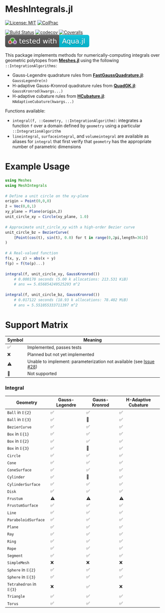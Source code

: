 # MeshIntegrals.jl

[![License: MIT](https://img.shields.io/badge/License-MIT-success.svg)](https://opensource.org/licenses/MIT)
[![ColPrac](https://img.shields.io/badge/ColPrac-Contributor's%20Guide-blueviolet?style=flat-square)](https://github.com/SciML/ColPrac)

[![Build Status](https://github.com/mikeingold/MeshIntegrals.jl/actions/workflows/CI.yml/badge.svg?branch=main)](https://github.com/mikeingold/MeshIntegrals.jl/actions/workflows/CI.yml?query=branch%3Amain)
[![codecov](https://codecov.io/gh/mikeingold/MeshIntegrals.jl/graph/badge.svg)](https://codecov.io/gh/mikeingold/MeshIntegrals.jl)
[![Coveralls](https://coveralls.io/repos/github/mikeingold/MeshIntegrals.jl/badge.svg?branch=main)](https://coveralls.io/github/mikeingold/MeshIntegrals.jl?branch=main)
[![Aqua QA](https://raw.githubusercontent.com/JuliaTesting/Aqua.jl/master/badge.svg)](https://github.com/JuliaTesting/Aqua.jl)


This package implements methods for numerically-computing integrals over geometric polytopes
from [**Meshes.jl**](https://github.com/JuliaGeometry/Meshes.jl) using the following `::IntegrationAlgorithms`:
- Gauss-Legendre quadrature rules from [**FastGaussQuadrature.jl**](https://github.com/JuliaApproximation/FastGaussQuadrature.jl): `GaussLegendre(n)`
- H-adaptive Gauss-Kronrod quadrature rules from [**QuadGK.jl**](https://github.com/JuliaMath/QuadGK.jl): `GaussKronrod(kwargs...)`
- H-adaptive cubature rules from [**HCubature.jl**](https://github.com/JuliaMath/HCubature.jl): `HAdaptiveCubature(kwargs...)`

Functions available:
- `integral(f, ::Geometry, ::IntegrationAlgorithm)`: integrates a function `f` over a domain defined by `geometry` using a particular `::IntegrationAlgorithm`
- `lineintegral`, `surfaceintegral`, and `volumeintegral` are available as aliases for `integral` that first verify that `geometry` has the appropriate number of parametric dimensions

# Example Usage

```julia
using Meshes
using MeshIntegrals

# Define a unit circle on the xy-plane
origin = Point(0,0,0)
ẑ = Vec(0,0,1)
xy_plane = Plane(origin,ẑ)
unit_circle_xy = Circle(xy_plane, 1.0)

# Approximate unit_circle_xy with a high-order Bezier curve
unit_circle_bz = BezierCurve(
    [Point(cos(t), sin(t), 0.0) for t in range(0,2pi,length=361)]
)

# A Real-valued function
f(x, y, z) = abs(x + y)
f(p) = f(to(p)...)

integral(f, unit_circle_xy, GaussKronrod())
    # 0.000170 seconds (5.00 k allocations: 213.531 KiB)
    # ans == 5.656854249525293 m^2

integral(f, unit_circle_bz, GaussKronrod())
    # 0.017122 seconds (18.93 k allocations: 78.402 MiB)
    # ans = 5.551055333711397 m^2
```

# Support Matrix

| Symbol | Meaning |
|--------|---------|
| :white_check_mark: | Implemented, passes tests |
| :x: | Planned but not yet implemented |
| :warning: | Unable to implement: parameterization not available (see [Issue #28](https://github.com/mikeingold/MeshIntegrals.jl/issues/28)) |
| :stop_sign: | Not supported |

### Integral
| Geometry | Gauss-Legendre | Gauss-Kronrod | H-Adaptive Cubature |
|----------|----------------|---------------|---------------------|
| `Ball` in `𝔼{2}` | :white_check_mark: | :white_check_mark: | :white_check_mark: |
| `Ball` in `𝔼{3}` | :white_check_mark: | :stop_sign: | :white_check_mark: |
| `BezierCurve` | :white_check_mark: | :white_check_mark: | :white_check_mark: |
| `Box` in `𝔼{1}` | :white_check_mark: | :white_check_mark: | :white_check_mark: |
| `Box` in `𝔼{2}` | :white_check_mark: | :white_check_mark: | :white_check_mark: |
| `Box` in `𝔼{3}` | :white_check_mark: | :stop_sign: | :white_check_mark: |
| `Circle` | :white_check_mark: | :white_check_mark: | :white_check_mark: |
| `Cone` | :white_check_mark: | :white_check_mark: | :white_check_mark: |
| `ConeSurface` | :white_check_mark: | :white_check_mark: | :white_check_mark: |
| `Cylinder` | :white_check_mark: | :stop_sign: | :white_check_mark: |
| `CylinderSurface` | :white_check_mark: | :white_check_mark: | :white_check_mark: |
| `Disk` | :white_check_mark: | :white_check_mark: | :white_check_mark: |
| `Frustum` | :warning: | :warning: | :warning: |
| `FrustumSurface` | :white_check_mark: | :white_check_mark: | :white_check_mark: |
| `Line` | :white_check_mark: | :white_check_mark: | :white_check_mark: |
| `ParaboloidSurface` | :white_check_mark: | :white_check_mark: | :white_check_mark: |
| `Plane` | :white_check_mark: | :white_check_mark: | :white_check_mark: |
| `Ray` | :white_check_mark: | :white_check_mark: | :white_check_mark: |
| `Ring` | :white_check_mark: | :white_check_mark: | :white_check_mark: |
| `Rope` | :white_check_mark: | :white_check_mark: | :white_check_mark: |
| `Segment` | :white_check_mark: | :white_check_mark: | :white_check_mark: |
| `SimpleMesh` | :x: | :x: | :x: |
| `Sphere` in `𝔼{2}` | :white_check_mark: | :white_check_mark: | :white_check_mark: |
| `Sphere` in `𝔼{3}` | :white_check_mark: | :white_check_mark: | :white_check_mark: |
| `Tetrahedron` in `𝔼{3}` | :x: | :white_check_mark: | :x: |
| `Triangle` | :white_check_mark: | :white_check_mark: | :white_check_mark: |
| `Torus` | :white_check_mark: | :white_check_mark: | :white_check_mark: |
